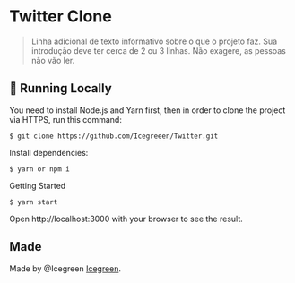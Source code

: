 # Twitter Clone


>  Linha adicional de texto informativo sobre o que o projeto faz. Sua introdução deve ter cerca de 2 ou 3 linhas. Não exagere, as pessoas não vão ler.

## 🚀 Running Locally <twitter-clone>

You need to install Node.js and Yarn first, then in order to clone the project via HTTPS, run this command:
```
$ git clone https://github.com/Icegreeen/Twitter.git
```
Install dependencies:
```
$ yarn or npm i
```
Getting Started
```
$ yarn start
```

Open http://localhost:3000 with your browser to see the result.

## Made

Made by @Icegreen [Icegreen](https://github.com/Icegreeen).